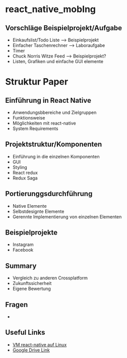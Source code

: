 # react_native_mobIng

## Vorschläge Beispielprojekt/Aufgabe
- Einkaufslist/Todo Liste --> Beispielprojekt
- Einfacher Taschenrechner --> Laboraufgabe
- Timer
- Chuck Norris Witze Feed --> Beispielprojekt?
- Listen, Grafiken und einfache GUI elemente

# Struktur Paper

## Einführung in React Native
- Anwendungsbbereiche und Zielgruppen
- Funktionsweise
- Möglichkeiten mit react-native
- System Requirements

## Projektstruktur/Komponenten
 - Einführung in die einzelnen Komponenten
 - GUI
 - Styling
 - React redux
 - Redux Saga
 
## Portierunggsdurchführung
- Native Elemente
- Selbstdesignte Elemente
- Gerennte Implementierung von einzelnen Elementen

## Beispielprojekte
- Instagram
- Facebook

## Summary
- Vergleich zu anderen Crossplatform
- Zukunftssicherheit
- Eigene Bewertung

## Fragen
- 


## Useful Links
- [VM react-native auf Linux](https://shift.infinite.red/painless-react-native-setup-for-mac-windows-linux-39e2e4d58d89)
- [Google Drive Link](https://drive.google.com/drive/folders/18QykywX-UXWcNFHtz2C_kz7r7kx44Jvr)
